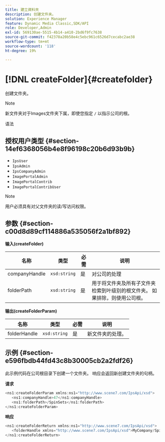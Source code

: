 ```yaml
---
title: 建立資料夾
description: 创建文件夹。
solution: Experience Manager
feature: Dynamic Media Classic,SDK/API
role: Developer,Admin
exl-id: 569130ae-5515-4b14-a410-2bd6f9fc7638
source-git-commit: f42378a20b58e4c5ebc961c6526d7cecabc2ae38
workflow-type: tm+mt
source-wordcount: '118'
ht-degree: 19%

---
```


# [!DNL createFolder]{#createfolder}

创建文件夹。

>[!NOTE]
>
>新文件夹对于Images文件夹下属，即使您指定 `/` 以指示公司的根。

语法

## 授权用户类型 {#section-14ef6368056b4e8f96198c20b6d93b9b}

* `IpsUser`
* `IpsAdmin`
* `IpsCompanyAdmin`
* `ImagePortalAdmin`
* `ImagePortalContrib`
* `ImagePortalContribUser`

>[!NOTE]
>
>用户必须具有对父文件夹的读/写访问权限。

## 参数 {#section-c00d8d89cf114886a535056f2a1bf892}

**输入(createFolder)**

| 名称 | 类型 | 必需 | 说明 |
|---|---|---|---|
| companyHandle | `xsd:string` | 是 | 对公司的处理 |
| folderPath | `xsd:string` | 是 | 用于将文件夹及所有子文件夹检索到叶级别的根文件夹。 如果排除，则使用公司根。 |

**输出(createFolderParam)**

| 名称 | 类型 | 必需 | 说明 |
|---|---|---|---|
| folderHandle | `xsd:string` | 是 | 新文件夹的处理。 |

## 示例 {#section-e596fbdb44fd43c8b30005cb2a2fdf26}

此示例代码在公司根目录下创建一个文件夹。 响应会返回新创建文件夹的句柄。

**请求**

```java
<ns1:createFolderParam xmlns:ns1="http://www.scene7.com/IpsApi/xsd">
   <ns1:companyHandle>47</ns1:companyHandle>
   <ns1:folderPath>/SpinSets</ns1:folderPath>
</ns1:createFolderParam>
```

**响应**

```java
<ns1:createFolderReturn xmlns:ns1="http://www.scene7.com/IpsApi/xsd">
   <folderHandle xmlns="http://www.scene7.com/IpsApi/xsd">MyCompany/SpinSets/</folderHandle>
</ns1:createFolderReturn>
```
